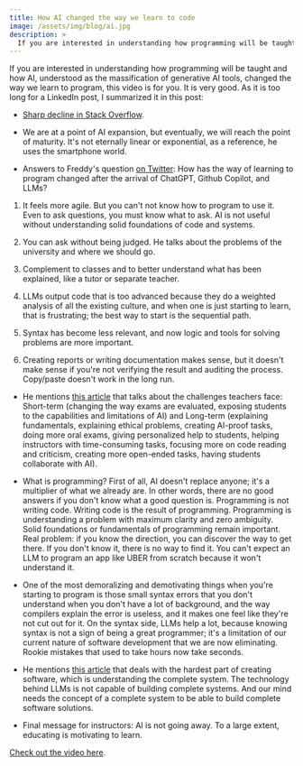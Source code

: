 ```yaml
---
title: How AI changed the way we learn to code
image: /assets/img/blog/ai.jpg
description: >
  If you are interested in understanding how programming will be taught and how AI, understood as the massification of generative AI tools, changed the way we learn to program, this video is for you. <!--more-->
---
```


If you are interested in understanding how programming will be taught and how AI, understood as the massification of generative AI tools, changed the way we learn to program, this video is for you. It is very good. As it is too long for a LinkedIn post, I summarized it in this post:

<!--more-->

- <a href="https://www.nature.com/articles/s41598-024-61221-0">Sharp decline in Stack Overflow</a>.


- We are at a point of AI expansion, but eventually, we will reach the point of maturity. It's not eternally linear or exponential, as a reference, he uses the smartphone world.


- Answers to Freddy's question <a href="https://twitter.com/freddier/status/1788673221576835162">on Twitter</a>: How has the way of learning to program changed after the arrival of ChatGPT, Github Copilot, and LLMs? 

1) It feels more agile. But you can't not know how to program to use it. Even to ask questions, you must know what to ask. AI is not useful without understanding solid foundations of code and systems. 

2) You can ask without being judged. He talks about the problems of the university and where we should go. 

3) Complement to classes and to better understand what has been explained, like a tutor or separate teacher. 

4) LLMs output code that is too advanced because they do a weighted analysis of all the existing culture, and when one is just starting to learn, that is frustrating; the best way to start is the sequential path. 

5) Syntax has become less relevant, and now logic and tools for solving problems are more important. 

6) Creating reports or writing documentation makes sense, but it doesn't make sense if you're not verifying the result and auditing the process. Copy/paste doesn't work in the long run.


- He mentions <a href="https://www.oreilly.com/radar/teaching-programming-in-the-age-of-chatgpt/">this article</a> that talks about the challenges teachers face: Short-term (changing the way exams are evaluated, exposing students to the capabilities and limitations of AI) and Long-term (explaining fundamentals, explaining ethical problems, creating AI-proof tasks, doing more oral exams, giving personalized help to students, helping instructors with time-consuming tasks, focusing more on code reading and criticism, creating more open-ended tasks, having students collaborate with AI).


- What is programming? First of all, AI doesn't replace anyone; it's a multiplier of what we already are. In other words, there are no good answers if you don't know what a good question is. Programming is not writing code. Writing code is the result of programming. Programming is understanding a problem with maximum clarity and zero ambiguity. Solid foundations or fundamentals of programming remain important. Real problem: if you know the direction, you can discover the way to get there. If you don't know it, there is no way to find it. You can't expect an LLM to program an app like UBER from scratch because it won't understand it.


- One of the most demoralizing and demotivating things when you're starting to program is those small syntax errors that you don't understand when you don't have a lot of background, and the way compilers explain the error is useless, and it makes one feel like they're not cut out for it. On the syntax side, LLMs help a lot, because knowing syntax is not a sign of being a great programmer; it's a limitation of our current nature of software development that we are now eliminating. Rookie mistakes that used to take hours now take seconds.


- He mentions <a href="https://stackoverflow.blog/2023/12/29/the-hardest-part-of-building-software-is-not-coding-its-requirements/">this article</a> that deals with the hardest part of creating software, which is understanding the complete system. The technology behind LLMs is not capable of building complete systems. And our mind needs the concept of a complete system to be able to build complete software solutions.


- Final message for instructors: AI is not going away. To a large extent, educating is motivating to learn.


<a href="https://youtu.be/vsZaxQOxfdo">Check out the video here</a>.

